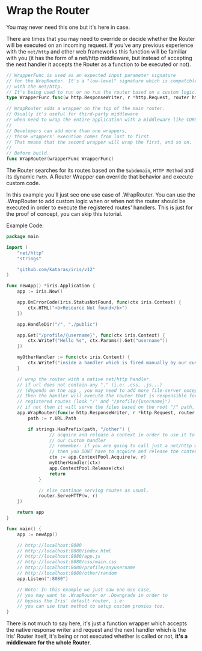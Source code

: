 # Wrap the Router

You may never need this one but it's here in case.

There are times that you may need to override or decide whether the Router will be executed on an incoming request. If you've any previous experience with the `net/http` and other web frameworks this function will be familiar with you (it has the form of a net/http middleware, but instead of accepting the next handler it accepts the Router as a function to be executed or not).

```go
// WrapperFunc is used as an expected input parameter signature
// for the WrapRouter. It's a "low-level" signature which is compatible
// with the net/http.
// It's being used to run or no run the router based on a custom logic.
type WrapperFunc func(w http.ResponseWriter, r *http.Request, router http.HandlerFunc)

// WrapRouter adds a wrapper on the top of the main router.
// Usually it's useful for third-party middleware
// when need to wrap the entire application with a middleware like CORS.
//
// Developers can add more than one wrappers,
// those wrappers' execution comes from last to first.
// That means that the second wrapper will wrap the first, and so on.
//
// Before build.
func WrapRouter(wrapperFunc WrapperFunc)
```

The Router searches for its routes based on the `Subdomain`, `HTTP Method` and its dynamic `Path`. A Router Wrapper can override that behavior and execute custom code.

In this example you'll just see one use case of .WrapRouter. You can use the .WrapRouter to add custom logic when or when not the router should be executed in order to execute the registered routes' handlers. This is just for the proof of concept, you can skip this tutorial.

Example Code:

```go
package main

import (
    "net/http"
    "strings"

    "github.com/kataras/iris/v12"
)

func newApp() *iris.Application {
    app := iris.New()

    app.OnErrorCode(iris.StatusNotFound, func(ctx iris.Context) {
        ctx.HTML("<b>Resource Not found</b>")
    })

    app.HandleDir("/", "./public")

    app.Get("/profile/{username}", func(ctx iris.Context) {
        ctx.Writef("Hello %s", ctx.Params().Get("username"))
    })

    myOtherHandler := func(ctx iris.Context) {
        ctx.Writef("inside a handler which is fired manually by our custom router wrapper")
    }

    // wrap the router with a native net/http handler.
    // if url does not contain any "." (i.e: .css, .js...)
    // (depends on the app , you may need to add more file-server exceptions),
    // then the handler will execute the router that is responsible for the
    // registered routes (look "/" and "/profile/{username}")
    // if not then it will serve the files based on the root "/" path.
    app.WrapRouter(func(w http.ResponseWriter, r *http.Request, router http.HandlerFunc) {
        path := r.URL.Path

        if strings.HasPrefix(path, "/other") {
                // acquire and release a context in order to use it to execute
                // our custom handler
                // remember: if you are going to call just a net/http middleware
                // then you DONT have to acquire and release the context here.
                ctx := app.ContextPool.Acquire(w, r)
                myOtherHandler(ctx)
                app.ContextPool.Release(ctx)
                return
            }

            // else continue serving routes as usual.
            router.ServeHTTP(w, r) 
    })

    return app
}

func main() {
    app := newApp()

    // http://localhost:8080
    // http://localhost:8080/index.html
    // http://localhost:8080/app.js
    // http://localhost:8080/css/main.css
    // http://localhost:8080/profile/anyusername
    // http://localhost:8080/other/random
    app.Listen(":8080")

    // Note: In this example we just saw one use case,
    // you may want to .WrapRouter or .Downgrade in order to
    // bypass the Iris' default router, i.e:
    // you can use that method to setup custom proxies too.
}
```

There is not much to say here, it's just a function wrapper which accepts the native response writer and request and the next handler which is the Iris' Router itself, it's being or not executed whether is called or not, **it's a middleware for the whole Router**.

<!-- slide:break-80 -->
